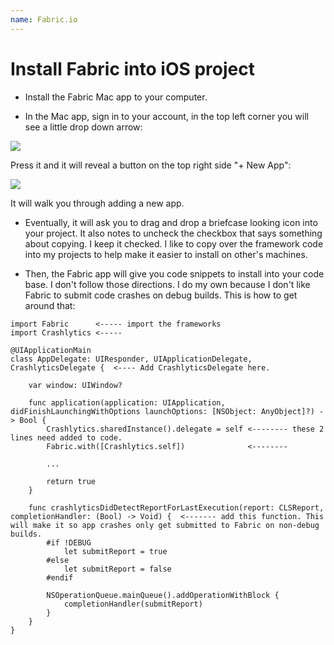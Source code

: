```yaml
---
name: Fabric.io
---
```


# Install Fabric into iOS project

* Install the Fabric Mac app to your computer.

* In the Mac app, sign in to your account, in the top left corner you will see a little drop down arrow:

![](/docs/images/fabric_mac_app_dropdown.png)

Press it and it will reveal a button on the top right side "+ New App":

![](/docs/images/fabric_new_app.png)

It will walk you through adding a new app.

* Eventually, it will ask you to drag and drop a briefcase looking icon into your project. It also notes to uncheck the checkbox that says something about copying. I keep it checked. I like to copy over the framework code into my projects to help make it easier to install on other's machines.

* Then, the Fabric app will give you code snippets to install into your code base. I don't follow those directions. I do my own because I don't like Fabric to submit code crashes on debug builds. This is how to get around that:

```
import Fabric      <----- import the frameworks
import Crashlytics <-----

@UIApplicationMain
class AppDelegate: UIResponder, UIApplicationDelegate, CrashlyticsDelegate {  <---- Add CrashlyticsDelegate here.

    var window: UIWindow?

    func application(application: UIApplication, didFinishLaunchingWithOptions launchOptions: [NSObject: AnyObject]?) -> Bool {
        Crashlytics.sharedInstance().delegate = self <-------- these 2 lines need added to code.
        Fabric.with([Crashlytics.self])              <--------    

        ...

        return true
    }

    func crashlyticsDidDetectReportForLastExecution(report: CLSReport, completionHandler: (Bool) -> Void) {  <------- add this function. This will make it so app crashes only get submitted to Fabric on non-debug builds.
        #if !DEBUG
            let submitReport = true
        #else
            let submitReport = false
        #endif

        NSOperationQueue.mainQueue().addOperationWithBlock {
            completionHandler(submitReport)
        }
    }
}
```

